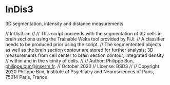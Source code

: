 # InDis3
3D segmentation, intensity and distance measurements

// InDis3.ijm
// 
// This script proceeds with the segmentation of 3D cells in brain sections using the Trainable Weka tool provided by FiJi.
// A classifier needs to be produced prior using the script.
// The segmentented objects as well as the brain section contour are stored for further analysis: 3D measurements from cell center to brain section contour, Integrated density 
// within and in the vicinity of cells.
// 
// Author: Philippe Bun, philippe.bun@inserm.fr.
// October 2020
// License: BSD3
// 
// Copyright 2020 Philippe Bun, Institute of Psychiatry and Neurosciences of Paris, 75014 Paris, France
